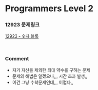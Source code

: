 # Programmers Level 2

### 12923 문제링크

[12923 - 숫자 블록](https://school.programmers.co.kr/learn/courses/30/lessons/12923)

<br>

### Comment

-   자기 자신을 제외한 최대 약수를 구하는 문제
-   문제의 해법은 알겠으나,,, 시간 초과 발생,,
-   이건 그냥 수학문제인데,,, 어렵다,,
